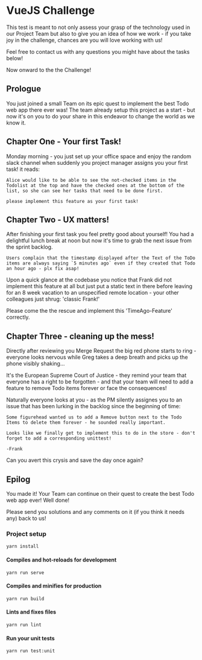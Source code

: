 # VueJS Challenge

This test is meant to not only assess your grasp of the technology used in our Project Team but also to give you an idea of how we work - if you take joy in the challenge, chances are you will love working with us!

Feel free to contact us with any questions you might have about the tasks below!

Now onward to the the Challenge!

## Prologue
You just joined a small Team on its epic quest to implement the best Todo web app there ever was! The team already setup this project as a start - but now it's on you to do your share in this endeavor to change the world as we know it.

## Chapter One - Your first Task!
Monday morning - you just set up your office space and enjoy the random slack channel when suddenly you project manager assigns you your first task! it reads:

    Alice would like to be able to see the not-checked items in the Todolist at the top and have the checked ones at the bottom of the list, so she can see her tasks that need to be done first.

    please implement this feature as your first task!

## Chapter Two - UX matters!

After finishing your first task you feel pretty good about yourself! You had a delightful lunch break at noon but now it's time to grab the next issue from the sprint backlog.

    Users complain that the timestamp displayed after the Text of the ToDo items are always saying `5 minutes ago` even if they created that Todo an hour ago - plx fix asap!

Upon a quick glance at the codebase you notice that Frank did not implement this feature at all but just put a static text in there before leaving for an 8 week vacation to an unspecified remote location - your other colleagues just shrug: 'classic Frank!'

Please come the the rescue and implement this 'TimeAgo-Feature' correctly.

## Chapter Three - cleaning up the mess!

Directly after reviewing you Merge Request the big red phone starts to ring - everyone looks nervous while Greg takes a deep breath and picks up the phone visibly shaking...

It's the European Supreme Court of Justice - they remind your team that everyone has a right to be forgotten - and that your team will need to add a feature to remove Todo items forever or face the consequences!

Naturally everyone looks at you - as the PM silently assignes you to an issue that has been lurking in the backlog since the beginning of time:

    Some figurehead wanted us to add a Remove button next to the Todo Items to delete them forever - he sounded really important.

    Looks like we finally get to implement this to do in the store - don't forget to add a corresponding unittest! 

    -Frank

Can you avert this crysis and save the day once again?

## Epilog
You made it! Your Team can continue on their quest to create the best Todo web app ever! Well done!

Please send you solutions and any comments on it (if you think it needs any) back to us!

### Project setup
```
yarn install
```

#### Compiles and hot-reloads for development
```
yarn run serve
```

#### Compiles and minifies for production
```
yarn run build
```

#### Lints and fixes files
```
yarn run lint
```

#### Run your unit tests
```
yarn run test:unit
```
